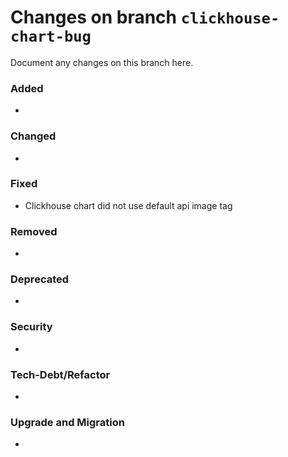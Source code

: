 # Changes on branch `clickhouse-chart-bug`
Document any changes on this branch here.
### Added
- 

### Changed
- 

### Fixed
- Clickhouse chart did not use default api image tag

### Removed
- 

### Deprecated
- 

### Security
- 

### Tech-Debt/Refactor
- 

### Upgrade and Migration
- 
